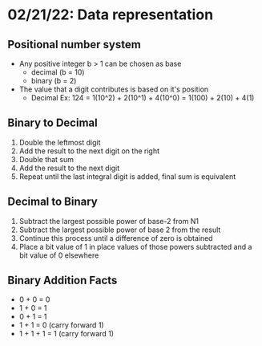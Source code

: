 # 02/21/22: Data representation

## Positional number system
- Any positive integer b > 1 can be chosen as base 
    - decimal (b = 10)
    - binary (b = 2)
- The value that a digit contributes is based on it's position
    - Decimal Ex: 124 = 1(10^2) + 2(10^1) + 4(10^0) = 1(100) + 2(10) + 4(1)

## Binary to Decimal
1. Double the leftmost digit
2. Add the result to the next digit on the right
3. Double that sum
4. Add the result to the next digit
5. Repeat until the last integral digit is added, final sum is equivalent

## Decimal to Binary
1. Subtract the largest possible power of base-2 from N1
2. Subtract the largest possible power of base 2 from the result
3. Continue this process until a difference of zero is obtained
4. Place a bit value of 1 in place values of those powers subtracted and a bit value of 0 elsewhere

## Binary Addition Facts
- 0 + 0 = 0
- 1 + 0 = 1
- 0 + 1 = 1
- 1 + 1 = 0 (carry forward 1)
- 1 + 1 + 1 = 1 (carry forward 1)
